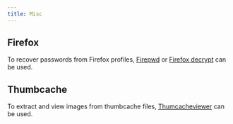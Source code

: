 ```yaml
---
title: Misc
---
```


## Firefox
To recover passwords from Firefox profiles, [Firepwd](https://github.com/lclevy/firepwd) or [Firefox decrypt](https://github.com/unode/firefox_decrypt) can be used.

## Thumbcache
To extract and view images from thumbcache files, [Thumcacheviewer](https://thumbcacheviewer.github.io/) can be used.
